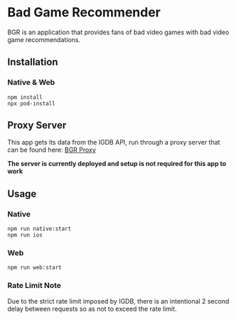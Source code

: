 # Bad Game Recommender
BGR is an application that provides fans of bad video games with bad video game recommendations.

## Installation
### Native & Web
```
npm install
npx pod-install
```

## Proxy Server
This app gets its data from the IGDB API, run through a proxy server that can be found here: [BGR Proxy](https://github.com/DominicMonares/bgr-proxy)

**The server is currently deployed and setup is not required for this app to work**

## Usage
### Native
```
npm run native:start
npm run ios
```

### Web
```
npm run web:start
```

### Rate Limit Note
Due to the strict rate limit imposed by IGDB, there is an intentional 2 second delay between requests so as not to exceed the rate limit.
